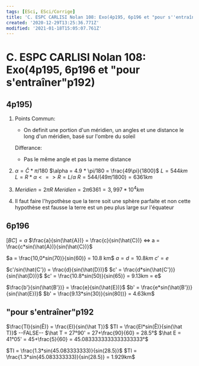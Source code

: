 ```yaml
---
tags: [ESci, ESci/Corrige]
title: 'C. ESPC CARLISI Nolan 108: Exo(4p195, 6p196 et "pour s''entraîner"p192)'
created: '2020-12-29T13:25:36.771Z'
modified: '2021-01-18T15:05:07.761Z'
---
```


# C. ESPC CARLISI Nolan 108: Exo(4p195, 6p196 et "pour s'entraîner"p192)

## 4p195)

1) Points Commun:
    - On definit une portion d'un méridien, un angles et une distance le long d'un méridien, basé sur l'ombre du soleil
    
    Differance:
    - Pas le même angle et pas la meme distance

2) $\alpha = \hat{C} * \pi/180$
$\alpha = 4.9 * \pi/180 = \frac{49\pi}{1800}$
$L = 544km$
$L = R * \alpha <=> R = L/\alpha$
$R = 544/(49\pi/1800) = 6361 km$

3) $Meridien = 2\pi R$
$Meridien = 2\pi 6361 = 3,997 * 10^{4} km$

4) Il faut faire l'hypothèse que la terre soit une sphère parfaite et non cette hypothèse est fausse la terre est un peu plus large sur l'équateur


## 6p196

$[BC] = a$
$\frac{a}{sin(\hat{A})} = \frac{c}{sin(\hat{C})} <=> a = \frac{c*sin(\hat{A})}{sin(\hat{C})}$

$a = \frac{10,0*sin(70)}{sin(60)} = 10.8 km$
$a = d = 10.8km$
$c' = e$

$c'/sin(\hat{C'}) = \frac{d}{sin(\hat{D})}$
$c' = \frac{d*sin(\hat{C'})}{sin(\hat{D})}$
$c' = \frac{10.8*sin(50)}{sin(65)} = 9.13km = e$

$\frac{b'}{sin(\hat{B'})} = \frac{e}{sin(\hat{E})}$
$b' = \frac{e*sin(\hat{B'})}{sin(\hat{E})}$
$b' = \frac{9.13*sin(30)}{sin(80))} = 4.63km$

##  "pour s'entraîner"p192

$\frac{TI}{sin(Ê)} = \frac{EI}{sin(\hat T)}$
$TI = \frac{EI*sin(Ê)}{sin(\hat T)}$
--FALSE--
$\hat T = 27°90' = 27+\frac{90}{60} = 28.5°$
$\hat E = 41°05' = 45+\frac{5}{60} = 45.0833333333333333333°$

$TI = \frac{1.3*sin(45.083333333)}{sin(28.5)}$
$TI = \frac{1.3*sin(45.083333333)}{sin(28.5)} = 1.929km$


